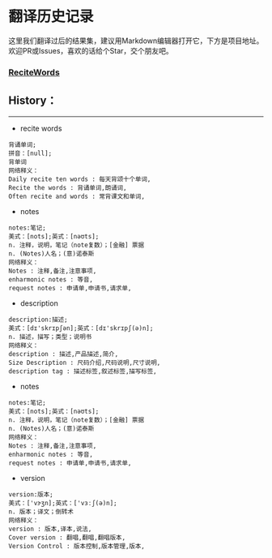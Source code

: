 # 翻译历史记录 
这里我们翻译过后的结果集，建议用Markdown编辑器打开它，下方是项目地址。欢迎PR或Issues，喜欢的话给个Star，交个朋友吧。
### [ReciteWords](https://github.com/BolexLiu/ReciteWords)

## History：

---

- recite words
```
背诵单词;
拼音：[null];
背单词
网络释义：
Daily recite ten words : 每天背颂十个单词,
Recite the words : 背诵单词,朗诵词,
Often recite and words : 常背课文和单词,
```
- notes
```
notes:笔记;
美式：[nots];英式：[nəʊts];
n. 注释，说明，笔记（note复数）；[金融] 票据
n. (Notes)人名；(意)诺泰斯
网络释义：
Notes : 注释,备注,注意事项,
enharmonic notes : 等音,
request notes : 申请单,申请书,请求单,
```
- description
```
description:描述;
美式：[dɪ'skrɪpʃən];英式：[dɪ'skrɪpʃ(ə)n];
n. 描述，描写；类型；说明书
网络释义：
description : 描述,产品描述,简介,
Size Description : 尺码介绍,尺码说明,尺寸说明,
description tag : 描述标签,叙述标签,描写标签,
```
- notes
```
notes:笔记;
美式：[nots];英式：[nəʊts];
n. 注释，说明，笔记（note复数）；[金融] 票据
n. (Notes)人名；(意)诺泰斯
网络释义：
Notes : 注释,备注,注意事项,
enharmonic notes : 等音,
request notes : 申请单,申请书,请求单,
```
- version
```
version:版本;
美式：['vɝʒn];英式：['vɜːʃ(ə)n];
n. 版本；译文；倒转术
网络释义：
version : 版本,译本,说法,
Cover version : 翻唱,翻唱,翻唱版本,
Version Control : 版本控制,版本管理,版本,
```
